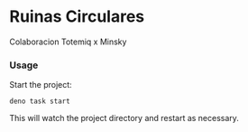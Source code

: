 # Ruinas Circulares

Colaboracion Totemiq x Minsky

### Usage

Start the project:

```
deno task start
```

This will watch the project directory and restart as necessary.
